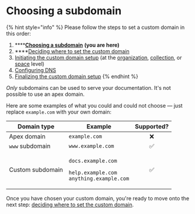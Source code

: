# Choosing a subdomain

{% hint style="info" %}
Please follow the steps to set a custom domain in this order:

1. ****[**Choosing a subdomain**](choose.md) **(you are here)**
2. ****[Deciding where to set the custom domain](location.md)
3. [Initiating the custom domain setup](initiate/) (at the [organization](initiate/organization-level-custom-domain.md), [collection](initiate/collection-level-custom-domain.md), or [space](initiate/space-level-custom-domain.md) level)
4. [Configuring DNS](configure-dns.md)
5. [Finalizing the custom domain setup](finalize.md)
{% endhint %}

_Only_ subdomains can be used to serve your documentation. It's not possible to use an apex domain.

Here are some examples of what you could and could not choose — just replace `example.com` with your own domain:

| Domain type      | Example                                                                                                       | Supported? |
| ---------------- | ------------------------------------------------------------------------------------------------------------- | :--------: |
| Apex domain      | `example.com`                                                                                                 |      ❌     |
| `www` subdomain  | `www.example.com`                                                                                             |      ✅     |
| Custom subdomain | <p><code>docs.example.com</code></p><p><code>help.example.com</code><br><code>anything.example.com</code></p> |      ✅     |

Once you have chosen your custom domain, you're ready to move onto the next step: [deciding where to set the custom domain](location.md).
